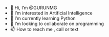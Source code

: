 - 👋 Hi, I’m @GURUNMG
- 👀 I’m interested in Artificial Intelligence
- 🌱 I’m currently learning Python
- 💞️ I’m looking to collaborate on programming
- 📫 How to reach me , call or text 

<!---
GURUNMG/GURUNMG is a ✨ special ✨ repository because its `README.md` (this file) appears on your GitHub profile.
You can click the Preview link to take a look at your changes.
--->
